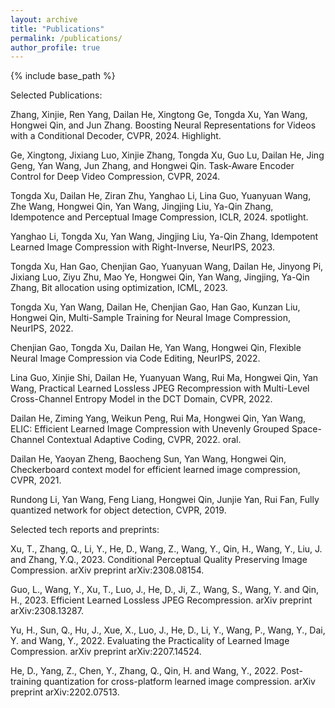 ```yaml
---
layout: archive
title: "Publications"
permalink: /publications/
author_profile: true
---
```


{% include base_path %}


Selected Publications:   

Zhang, Xinjie, Ren Yang, Dailan He, Xingtong Ge, Tongda Xu, Yan Wang, Hongwei Qin, and Jun Zhang. Boosting Neural Representations for Videos with a Conditional Decoder, CVPR, 2024. Highlight.    

Ge, Xingtong, Jixiang Luo, Xinjie Zhang, Tongda Xu, Guo Lu, Dailan He, Jing Geng, Yan Wang, Jun Zhang, and Hongwei Qin. Task-Aware Encoder Control for Deep Video Compression, CVPR, 2024.  

Tongda Xu, Dailan He, Ziran Zhu, Yanghao Li, Lina Guo, Yuanyuan Wang, Zhe Wang, Hongwei Qin, Yan Wang, Jingjing Liu, Ya-Qin Zhang, Idempotence and Perceptual Image Compression, ICLR, 2024. spotlight.  

Yanghao Li, Tongda Xu, Yan Wang, Jingjing Liu, Ya-Qin Zhang, Idempotent Learned Image Compression with Right-Inverse, NeurIPS, 2023.  

Tongda Xu, Han Gao, Chenjian Gao, Yuanyuan Wang, Dailan He, Jinyong Pi, Jixiang Luo, Ziyu Zhu, Mao Ye, Hongwei Qin, Yan Wang, Jingjing, Ya-Qin Zhang, Bit allocation using optimization, ICML, 2023.

Tongda Xu, Yan Wang, Dailan He, Chenjian Gao, Han Gao, Kunzan Liu, Hongwei Qin, Multi-Sample Training for Neural Image Compression, NeurIPS, 2022.

Chenjian Gao, Tongda Xu, Dailan He, Yan Wang, Hongwei Qin, Flexible Neural Image Compression via Code Editing, NeurIPS, 2022.

Lina Guo, Xinjie Shi, Dailan He, Yuanyuan Wang, Rui Ma, Hongwei Qin, Yan Wang, Practical Learned Lossless JPEG Recompression with Multi-Level Cross-Channel Entropy Model in the DCT Domain, CVPR, 2022.

Dailan He, Ziming Yang, Weikun Peng, Rui Ma, Hongwei Qin, Yan Wang, ELIC: Efficient Learned Image Compression with Unevenly Grouped Space-Channel Contextual Adaptive Coding, CVPR, 2022. oral.  

Dailan He, Yaoyan Zheng, Baocheng Sun, Yan Wang, Hongwei Qin, Checkerboard context model for efficient learned image compression, CVPR, 2021.

Rundong Li, Yan Wang, Feng Liang, Hongwei Qin, Junjie Yan, Rui Fan, Fully quantized network for object detection, CVPR, 2019.



   
  
  
Selected tech reports and preprints:  

Xu, T., Zhang, Q., Li, Y., He, D., Wang, Z., Wang, Y., Qin, H., Wang, Y., Liu, J. and Zhang, Y.Q., 2023. Conditional Perceptual Quality Preserving Image Compression. arXiv preprint arXiv:2308.08154.  

Guo, L., Wang, Y., Xu, T., Luo, J., He, D., Ji, Z., Wang, S., Wang, Y. and Qin, H., 2023. Efficient Learned Lossless JPEG Recompression. arXiv preprint arXiv:2308.13287.   

Yu, H., Sun, Q., Hu, J., Xue, X., Luo, J., He, D., Li, Y., Wang, P., Wang, Y., Dai, Y. and Wang, Y., 2022. Evaluating the Practicality of Learned Image Compression. arXiv preprint arXiv:2207.14524.  

He, D., Yang, Z., Chen, Y., Zhang, Q., Qin, H. and Wang, Y., 2022. Post-training quantization for cross-platform learned image compression. arXiv preprint arXiv:2202.07513.
